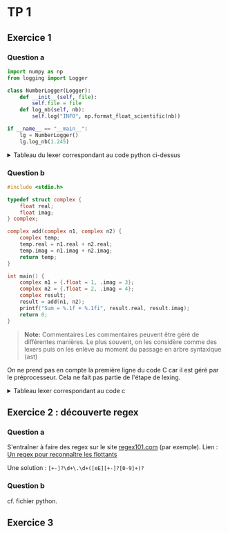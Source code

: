 # TP 1

## Exercice 1

### Question a

```python
import numpy as np
from logging import Logger

class NumberLogger(Logger):
    def __init__(self, file):
        self.file = file
    def log_nb(self, nb):
        self.log("INFO", np.format_float_scientific(nb))

if __name__ == "__main__":
    lg = NumberLogger()
    lg.log_nb(1.245)
```

<details>
<summary>Tableau du lexer correspondant au code python ci-dessus</summary>

| Category | Valeur | Position |
| :--- | :--- | :--- |
| kw_import| import | 1.1|
| space |  | 1.7|
| indent | numpy | 1.8|
| space |  | 1.13|
| kw_as | as | 1.14|
| space |   | 1.16|
| indent | np | 1.17|
| kw_from | from | 2.1|
| space |  | 2.5|
| indent | logging | 2.6|
| space |  | 2.13|
| kw_import | import | 2.14|
| space |  | 2.20|
| indent | Logger | 2.21|
| kw_class | class | 4.1|
| space |  | 4.6|
| indent | NumberLogger | 4.7|
| lparen | ( | 4.20|
| indent | Logger | 4.21|
| rparen | ) | 4.27|
| colon | : | 4.28|
| kw_tab | \t | 5.1|
| kw_def | def | 5.5|
| kw_init | \__init__ | 5.9|
| lparen | ( | 5.17|
| kw_self | self | 5.18|
| comma | , | 5.22|
| indent | file | 5.24|
| rparen | ) | 5.28|
| colon | : | 5.29|
| kw_tab | \t | 6.1|
| kw_tab | \t | 6.5|
| kw_self | self | 6.9|
| dot | . | 6.13|
| indent | file | 6.14|
| space |  | 6.18|
| assign | = | 6.19|
| space | | 6.20|
| indent | file | 6.21|
| kw_tab | \t | 7.1|
| kw_def | def | 7.5|
| indent | log_nb | 7.9|
| lparen | ( | 7.15|
| kw_self | self | 7.16|
| comma | , | 7.20|
| indent | nb | 7.22|
| rparen | ) | 7.24|
| colon | : | 7.25|
| kw_tab | \t | 8.1|
| kw_tab | \t | 8.5|
| kw_tab | \t | 8.9|
| kw_self | self | 8.13|
| dot | . | 8.17|
| indent | log | 8.18|
| lparen | ( | 8.21|
| quote | " | 8.22|
| str_lit | INFO | 8.22|
| quote | " | 8.26|
| comma | , | 8.27|
| space |  | 8.28|
| indent | np | 8.29|
| dot | . | 8.31|
| indent | format_float_scientific | 8.32|
| lparen | ( | 8.52|
| indent | nb | 8.53|
| rparen | ) | 8.55|
| rparen | ) | 8.56|
| kw_if | if | 10.1|
| space |  | 10.3|
| kw_filename | \__name__ | 10.4|
| space |  | 10.12|
| equal | == | 10.13|
| space |  | 10.15|
| quote | " | 10.16|
| str_lit | \__main__ | 10.16|
| quote | " | 10.24|
| colon | : | 10.25|
| kw_tab | \t | 11.1|
| kw_tab | \t | 11.5|
| indent | lg | 11.9|
| space |  | 11.11|
| assign | = | 11.12|
| space |  | 11.13|
| indent | NumberLogger | 11.14|
| lparen | ( | 11.27|
| rparen | ) | 11.28|
| kw_tab | \t | 12.1|
| kw_tab | \t | 12.5|
| indent | lg | 12.9|
| dot | . | 12.11|
| indent | log_nb | 12.12|
| lparen | ( | 12.18|
| float_lit | 1.245 | 12.19|
| rparen | ) | 12.23|
</details>

### Question b

```c
#include <stdio.h>

typedef struct complex {
    float real;
    float imag;
} complex;

complex add(complex n1, complex n2) {
    complex temp;
    temp.real = n1.real + n2.real;
    temp.imag = n1.imag + n2.imag;
    return temp;
}

int main() {
    complex n1 = {.float = 1, .imag = 3};
    complex n2 = {.float = 2, .imag = 4};
    complex result;
    result = add(n1, n2);
    printf("Sum = %.1f + %.1fi", result.real, result.imag);
    return 0;
}
```

> **Note:** Commentaires
> Les commentaires peuvent être géré de différentes manières. Le plus souvent, on les considère comme des lexers puis on les enlève au moment du passage en arbre syntaxique (ast)

On ne prend pas en compte la première ligne du code C car il est géré par le préprocesseur. Cela ne fait pas partie de l'étape de lexing.

<details>
<summary>Tableau lexer correspondant au code c</summary>

| Category | Valeur | Position |
| :--- | :--- | :--- |
| kw_typedef | typedef | 2.1|
| kw_struct | struct | 2.9|
| indent | complex | 2.15|
| lbrace | { | 2.22|
| kw_float | float | 2.24|
| indent | real | 2.29|
| semi | ; | 2.33|
| kw_float | float | 2.35|
| indent | imag | 2.40|
| semi | ; | 2.44|
| rbrace | } | 3.1|
| indent | complex | 3.3|
| semi | ; | 3.10|
| indent | complex | 4.1|
| indent | add | 4.9|
| lparen | ( | 4.12|
| indent | complex | 4.13|
| indent | n1 | 4.20|
| comma | , | 4.23|
| indent | complex | 4.25|
| indent | n2 | 4.32|
| rparen | ) | 4.35|
| lbrace | { | 4.37|
| indent | complex | 5.1|
| indent | temp | 5.9|
| semi | ; | 5.13|
| indent | temp | 6.1|
| dot | . | 6.5|
| indent | real | 6.6|
| assign | = | 6.10|
| indent | n1 | 6.12|
| dot | . | 6.15|
| indent | real | 6.16|
| plus | + | 6.20|
| indent | n2 | 6.22|
| dot | . | 6.25|
| indent | real | 6.26|
| semi | ; | 6.30|
| indent | temp | 7.1|
| dot | . | 7.5|
| indent | imag | 7.6|
| assign | = | 7.10|
| indent | n1 | 7.12|
| dot | . | 7.15|
| indent | imag | 7.16|
| plus | + | 7.20|
| indent | n2 | 7.22|
| dot | . | 7.25|
| indent | imag | 7.26|
| semi | ; | 7.30|
| indent | return | 8.1|
| indent | temp | 8.8|
| semi | ; | 8.12|
| rbrace | } | 9.1|
| kw_int | int | 11.1|
| kw_main | main | 11.5|
| lparen | ( | 11.9|
| rparen | ) | 11.10|
| lbrace | { | 11.12|
| indent | complex | 12.1|
| indent | n1 | 12.9|
| assign | = | 12.12|
| lbrace | { | 12.14|
| dot | . | 12.16|
| indent | float | 12.17|
| assign | = | 12.22|
| float_lit | 1 | 12.24|
| comma | , | 12.25|
| dot | . | 12.27|
| indent | imag | 12.28|
| assign | = | 12.32|
| float_lit | 3 | 12.34|
| rbrace | } | 12.35|
| semi | ; | 12.36|
| indent | complex | 13.1|
| indent | n2 | 13.9|
| assign | = | 13.12|
| lbrace | { | 13.14|
| dot | . | 13.16|
| indent | float | 13.17|
| assign | = | 13.22|
| float_lit | 2 | 13.24|
| comma | , | 13.25|
| dot | . | 13.27|
| indent | imag | 13.28|
| assign | = | 13.32|
| float_lit | 4 | 13.34|
| rbrace | } | 13.35|
| semi | ; | 13.36|
| indent | complex | 14.1|
| indent | result | 14.9|
| semi | ; | 14.15|
| indent | result | 15.1|
| assign | = | 15.8|
| indent | add | 15.10|
| lparen | ( | 15.13|
| indent | n1 | 15.14|
| comma | , | 15.17|
| indent | n2 | 15.19|
| rparen | ) | 15.22|
| semi | ; | 15.23|
| indent | printf | 16.1|
| lparen | ( | 16.7|
| string_lit | "Sum = %.1f + %.1fi" | 16.8|
| comma | , | 16.26|
| indent | result | 16.28|
| dot | . | 16.35|
| indent | real | 16.36|
| comma | , | 16.41|
| indent | result | 16.43|
| dot | . | 16.50|
| indent | imag | 16.51|
| rparen | ) | 16.55|
| semi | ; | 16.56|
| kw_return | return | 17.1|
| int_lit | 0 | 17.8|
| semi | ; | 17.9|
| rbrace | } | 18.1|
</details>

## Exercice 2 : découverte regex

### Question a

S'entraîner à faire des regex sur le site [regex101.com](regex101.com) (par exemple).
Lien : [Un regex pour reconnaître les flottants](https://regex101.com/r/qj63Wc/1)

Une solution : `[+-]?\d+\.\d+([eE][+-]?[0-9]+)?`

### Question b

cf. fichier python.

## Exercice 3
